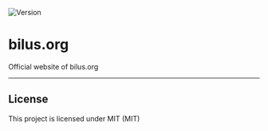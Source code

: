 ![Version](https://img.shields.io/badge/version-0.0.0-orange.svg)

# bilus.org

Official website of bilus.org

---

## License

This project is licensed under MIT (MIT)

